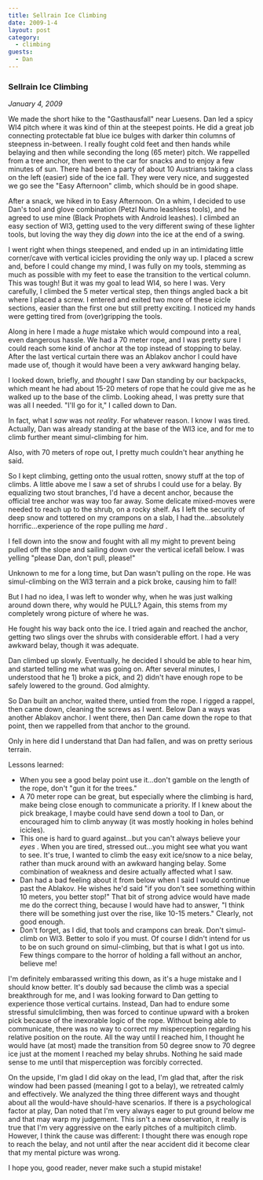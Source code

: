 ```yaml
---
title: Sellrain Ice Climbing
date: 2009-1-4
layout: post
category:
  - climbing
guests:
  - Dan
---
```


### Sellrain Ice Climbing
_January 4, 2009_

We made the short hike to the "Gasthausfall" near Luesens. Dan led a spicy WI4
pitch where it was kind of thin at the steepest points. He did a great job
connecting protectable fat blue ice bulges with darker thin columns of
steepness in-between. I really fought cold feet and then hands while belaying
and then while seconding the long (65 meter) pitch. We rappelled from a tree
anchor, then went to the car for snacks and to enjoy a few minutes of sun.
There had been a party of about 10 Austrians taking a class on the left
(easier) side of the ice fall. They were very nice, and suggested we go see the
"Easy Afternoon" climb, which should be in good shape.

After a snack, we hiked in to Easy Afternoon. On a whim, I decided to use Dan's
tool and glove combination (Petzl Numo leashless tools), and he agreed to use
mine (Black Prophets with Android leashes). I climbed an easy section of WI3,
getting used to the very different swing of these lighter tools, but loving the
way they dig <i>down</i> into the ice at the end of a swing.

I went right when things steepened, and ended up in an intimidating little
corner/cave with vertical icicles providing the only way up. I placed a screw
and, before I could change my mind, I was fully on my tools, stemming as much
as possible with my feet to ease the transition to the vertical column. This
was tough! But it was my goal to lead WI4, so here I was. Very carefully, I
climbed the 5 meter vertical step, then things angled back a bit where I placed
a screw. I entered and exited two more of these icicle sections, easier than
the first one but still pretty exciting. I noticed my hands were getting tired
from (over)gripping the tools.

Along in here I made a <i>huge</i> mistake which would compound into a real,
even dangerous hassle. We had a 70 meter rope, and I was pretty sure I could
reach some kind of anchor at the top instead of stopping to belay. After the
last vertical curtain there was an Ablakov anchor I could have made use of,
though it would have been a very awkward hanging belay. 

I looked down, briefly, and <i>thought</i> I saw Dan standing by our backpacks,
which meant he had about 15-20 meters of rope that he could give me as he
walked up to the base of the climb. Looking ahead, I was pretty sure that was
all I needed. "I'll go for it," I called down to Dan.

In fact, what I <i>saw</i> was not <i>reality</i>. For whatever reason. I know
I was tired. Actually, Dan was already standing at the base of the WI3 ice, and
for me to climb further meant simul-climbing for him.

Also, with 70 meters of rope out, I pretty much couldn't hear anything he said.

So I kept climbing, getting onto the usual rotten, snowy stuff at the top of
climbs. A little above me I saw a set of shrubs I could use for a belay. By
equalizing two stout branches, I'd have a decent anchor, because the official
tree anchor was way too far away. Some delicate mixed-moves were needed to
reach up to the shrub, on a rocky shelf. As I left the security of deep snow
and tottered on my crampons on a slab, I had the...absolutely
horrific...experience of the rope pulling me <i>hard</i> .

I fell down into the snow and fought with all my might to prevent being pulled
off the slope and sailing down over the vertical icefall below. I was yelling
"please Dan, don't pull, please!" 

Unknown to me for a long time, but Dan wasn't pulling on the rope. He was
simul-climbing on the WI3 terrain and a pick broke, causing him to fall!

But I had no idea, I was left to wonder why, when he was just walking around
down there, why would he PULL? Again, this stems from my completely wrong
picture of where he was.

He fought his way back onto the ice. I tried again and reached the anchor,
getting two slings over the shrubs with considerable effort. I had a very
awkward belay, though it was adequate.

Dan climbed up slowly. Eventually, he decided I should be able to hear him, and
started telling me what was going on. After several minutes, I understood that
he 1) broke a pick, and 2) didn't have enough rope to be safely lowered to the
ground. God almighty.

So Dan built an anchor, waited there, untied from the rope. I rigged a rappel,
then came down, cleaning the screws as I went. Below Dan a ways was another
Ablakov anchor. I went there, then Dan came down the rope to that point, then
we rappelled from that anchor to the ground.

Only in here did I understand that Dan had fallen, and was on pretty serious
terrain.

Lessons learned:

<ul>
<li>When you see a good belay point use it...don't gamble on the length of the rope, don't "gun it for the trees."</li>
<li>A 70 meter rope can be great, but especially where the climbing is hard, make being close enough to communicate a priority. If I knew about the pick breakage, I maybe could have send down a tool to Dan, or encouraged him to climb anyway (it was mostly hooking in holes behind icicles).</li>
<li>This one is hard to guard against...but you can't always believe your <i>eyes</i>
. When you are tired, stressed out...you might see what you want to see. It's true, I wanted to climb the easy exit ice/snow to a nice belay, rather than muck around with an awkward hanging belay. Some combination of weakness and desire actually affected what I saw.</li>
<li>Dan had a bad feeling about it from below when I said I would continue past the Ablakov. He wishes he'd said "if you don't see something within 10 meters, you better stop!" That bit of strong advice would have made me do the correct thing, because I would have had to answer, "I think there will be something just over the rise, like 10-15 meters." Clearly, not good enough.</li>
<li>Don't forget, as I did, that tools and crampons can break. Don't simul-climb on WI3. Better to solo if you must. Of course I didn't intend for us to be on such ground on simul-climbing, but that is what I got us into. Few things compare to the horror of holding a fall without an anchor, believe me!</li>
</ul>

I'm definitely embarassed writing this down, as it's a huge mistake and I
should know better. It's doubly sad because the climb was a special
breakthrough for me, and I was looking forward to Dan getting to experience
those vertical curtains. Instead, Dan had to endure some stressful
simulclimbing, then was forced to continue upward with a broken pick because of
the inexorable logic of the rope. Without being able to communicate, there was
no way to correct my misperception regarding his relative position on the
route. All the way until I reached him, I thought he would have (at most) made
the transition from 50 degree snow to 70 degree ice just at the moment I
reached my belay shrubs. Nothing he said made sense to me until that
misperception was forcibly corrected.

On the upside, I'm glad I did okay on the lead, I'm glad that, after the risk
window had been passed (meaning I got to a belay), we retreated calmly and
effectively. We analyzed the thing three different ways and thought about all
the would-have should-have scenarios. If there is a psychological factor at
play, Dan noted that I'm very always eager to put ground below me and that may
warp my judgement. This isn't a new observation, it really is true that I'm
very aggressive on the early pitches of a multipitch climb. However, I think
the cause was different: I thought there was enough rope to reach the belay,
and not until after the near accident did it become clear that my mental
picture was wrong.

I hope you, good reader, never make such a stupid mistake!
